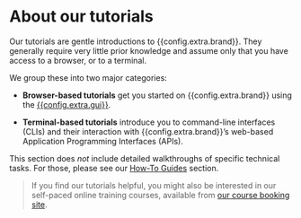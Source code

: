 # About our tutorials

Our tutorials are gentle introductions to {{config.extra.brand}}. They
generally require very little prior knowledge and assume only that you
have access to a browser, or to a terminal.

We group these into two major categories:

* **Browser-based tutorials** get you started on
  {{config.extra.brand}} using the
  [{{config.extra.gui}}](https://{{config.extra.gui_domain}}/).

* **Terminal-based tutorials** introduce you to command-line
  interfaces (CLIs) and their interaction with
  {{config.extra.brand}}’s web-based Application Programming
  Interfaces (APIs).

This section does *not* include detailed walkthroughs of specific
technical tasks. For those, please see our [How-To
Guides](../howto/) section.

> If you find our tutorials helpful, you might also be interested in
> our self-paced online training courses, available from [our course
> booking site](https://shop.{{config.extra.company_domain}}).
